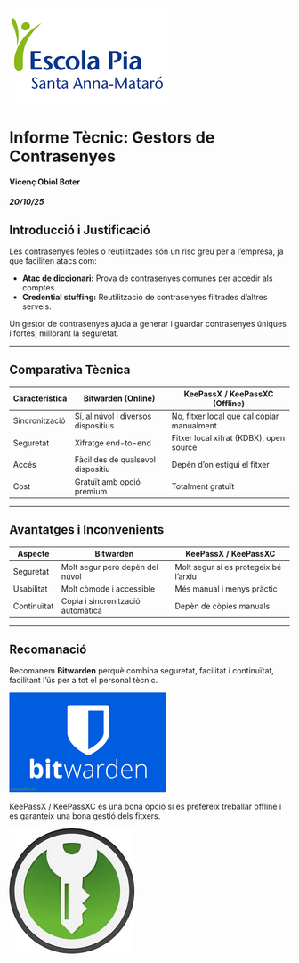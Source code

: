 
![logo de la escola](IMG/logo.png)
# Informe Tècnic: Gestors de Contrasenyes 
#### Vicenç Obiol Boter 
##### 20/10/25







## Introducció i Justificació

Les contrasenyes febles o reutilitzades són un risc greu per a l’empresa, ja que faciliten atacs com:

- **Atac de diccionari:** Prova de contrasenyes comunes per accedir als comptes.
- **Credential stuffing:** Reutilització de contrasenyes filtrades d’altres serveis.

Un gestor de contrasenyes ajuda a generar i guardar contrasenyes úniques i fortes, millorant la seguretat.

---

## Comparativa Tècnica

| Característica          | Bitwarden (Online)                      | KeePassX / KeePassXC (Offline)              |
|------------------------|---------------------------------------|---------------------------------------------|
| Sincronització          | Sí, al núvol i diversos dispositius   | No, fitxer local que cal copiar manualment  |
| Seguretat              | Xifratge end-to-end                    | Fitxer local xifrat (KDBX), open source     |
| Accés                  | Fàcil des de qualsevol dispositiu      | Depèn d’on estigui el fitxer                 |
| Cost                   | Gratuït amb opció premium              | Totalment gratuït                            |

---

## Avantatges i Inconvenients

| Aspecte        | Bitwarden                   | KeePassX / KeePassXC          |
|----------------|-----------------------------|------------------------------|
| Seguretat      | Molt segur però depèn del núvol | Molt segur si es protegeix bé l’arxiu  |
| Usabilitat     | Molt còmode i accessible    | Més manual i menys pràctic    |
| Continuïtat    | Còpia i sincronització automàtica | Depèn de còpies manuals       |

---

## Recomanació

Recomanem **Bitwarden** perquè combina seguretat, facilitat i continuïtat, facilitant l’ús per a tot el personal tècnic.

 ![ lotip de Bitwarden](IMG/logoinforme3.png)

KeePassX / KeePassXC és una bona opció si es prefereix treballar offline i es garanteix una bona gestió dels fitxers.

![ lotip de KeePassX / KeePassXC ](IMG/logoinforme2.jpg)
